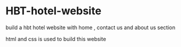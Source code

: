 # HBT-hotel-website
build a hbt hotel website with home , contact us and about us section

html and css is used to build this website
